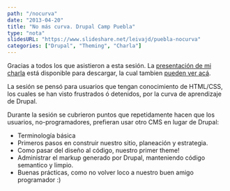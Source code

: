```yaml
---
path: "/nocurva"
date: "2013-04-20"
title: "No más curva. Drupal Camp Puebla"
type: "nota"
slidesURL: "https://www.slideshare.net/leivajd/puebla-nocurva"
categories: ["Drupal", "Theming", "Charla"]
---
```


Gracias a todos los que asistieron a esta sesión. La [presentación de mi charla](https://www.slideshare.net/leivajd/puebla-nocurva) está disponible para descargar, la cual tambien [pueden ver acá](https://www.slideshare.net/leivajd/puebla-nocurva).

La sesión se pensó para usuarios que tengan conocimiento de HTML/CSS, los cuales se han visto frustrados ó detenidos, por la curva de aprendizaje de Drupal.

Durante la sesión se cubrieron puntos que repetidamente hacen que los usuarios, no-programadores, prefieran usar otro CMS en lugar de Drupal:

- Terminología básica
- Primeros pasos en construir nuestro sitio, planeación y estrategia.
- Como pasar del diseño al código, nuestro primer theme!
- Administrar el markup generado por Drupal, manteniendo código semantico y limpio.
- Buenas prácticas, como no volver loco a nuestro buen amigo programador :)
